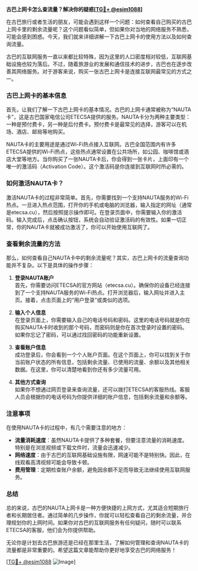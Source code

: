 **古巴上网卡怎么查流量？解决你的疑惑[[TG💪+ @esim1088](https://t.me/s/esim1088)]**

在古巴旅行或者生活的朋友，可能会遇到这样一个问题：如何查看自己购买的古巴上网卡里的剩余流量呢？这个问题看似简单，但如果你对当地的网络服务不熟悉，可能会感到困惑。今天，我们就来详细讲解一下古巴上网卡的使用方法以及如何查询流量。

古巴的互联网服务一直以来都比较特殊，因为这里的人口密度相对较低，互联网基础设施也较为落后。不过，随着旅游业的发展和通信技术的进步，古巴也在逐步改善其网络服务。对于游客来说，购买一张古巴上网卡是连接互联网最常见的方式之一。

### 古巴上网卡的基本信息

首先，让我们了解一下古巴上网卡的基本情况。古巴的上网卡通常被称为“NAUTA卡”，这是古巴国家电信公司ETECSA提供的服务。NAUTA卡分为两种主要类型：一种是预付费卡，另一种是后付费卡。预付费卡是最常见的选择，游客可以在机场、酒店、邮局等地购买。

NAUTA卡的主要用途是通过Wi-Fi热点接入互联网。古巴全国范围内有许多ETECSA提供的Wi-Fi热点，这些热点通常设置在公共场所，如公园、咖啡馆或酒店大堂等地方。当你购买了一张NAUTA卡后，你会得到一张卡片，上面印有一个唯一的激活码（Activation Code）。这个激活码是你连接到互联网时所必需的。

### 如何激活NAUTA卡？

激活NAUTA卡的过程非常简单。首先，你需要找到一个支持NAUTA服务的Wi-Fi热点。一旦进入热点范围，打开你的手机或电脑的浏览器，输入指定的网址（通常是etecsa.cu），然后按照提示操作即可。在登录页面中，你需要输入你的激活码。输入完成后，点击确认按钮，系统会自动验证激活码的有效性。如果一切正常，你的NAUTA卡就被成功激活了，你可以开始使用互联网了。

### 查看剩余流量的方法

那么，如何查看自己NAUTA卡中的剩余流量呢？其实，古巴上网卡的流量查询功能并不复杂。以下是具体的操作步骤：

1. **登录NAUTA账户**  
   首先，你需要访问ETECSA的官方网站（etecsa.cu）。确保你的设备已经连接到了一个支持NAUTA服务的Wi-Fi热点。打开浏览器后，输入网址并进入主页。接着，点击页面上的“用户登录”或类似的选项。

2. **输入个人信息**  
   在登录页面上，你需要输入自己的电话号码和密码。这里的电话号码就是你在购买NAUTA卡时收到的那个号码，而密码则是你在首次登录时设置的密码。如果你忘记了密码，可以通过找回密码的功能重新设置。

3. **查看账户信息**  
   成功登录后，你会看到一个个人账户页面。在这个页面上，你可以找到关于你当前账户状态的所有信息，包括剩余流量、已使用的流量、余额以及其他相关数据。在这里，你可以清楚地看到你还有多少流量可用。

4. **其他方式查询**  
   如果你不想通过网页登录来查询流量，还可以拨打ETECSA的客服热线。客服人员会根据你的电话号码为你提供详细的账户信息，包括剩余流量和余额等。

### 注意事项

在使用NAUTA卡的过程中，有几个需要注意的地方：

- **流量消耗速度**：虽然NAUTA卡提供了多种套餐，但要注意流量的消耗速度。特别是在浏览视频或下载文件时，流量会迅速减少。
- **网络速度**：由于古巴的互联网基础设施有限，网速可能不是特别快。因此，在线观看高清视频可能会导致卡顿。
- **费用管理**：定期检查账户余额，避免因余额不足而导致无法继续使用互联网服务。

### 总结

总的来说，古巴的NAUTA上网卡是一种方便快捷的上网方式，尤其适合短期旅行者和长期居住者。通过简单的几步操作，你就可以轻松查看自己的剩余流量，并合理规划你的上网时间。如果你对古巴的互联网服务有任何疑问，随时可以联系ETECSA的客服，他们会为你提供帮助。

无论你是计划去古巴旅游还是已经在那里生活，了解如何管理和查询NAUTA卡的流量都是非常重要的。希望这篇文章能帮助你更好地享受古巴的网络服务！

[[TG💪+ @esim1088](https://t.me/s/esim1088) ![Image](https://i.postimg.cc/4NQfJmqS/Snipaste-2025-05-13-00-14-12.png)]